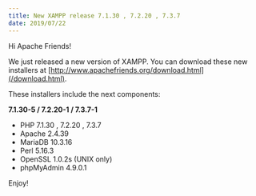 ```yaml
---
title: New XAMPP release 7.1.30 , 7.2.20 , 7.3.7
date: 2019/07/22
---
```


Hi Apache Friends!

We just released a new version of XAMPP. You can download these new installers at [http://www.apachefriends.org/download.html](/download.html).

These installers include the next components:

**7.1.30-5 / 7.2.20-1 / 7.3.7-1**

- PHP 7.1.30 , 7.2.20 , 7.3.7
- Apache 2.4.39
- MariaDB 10.3.16
- Perl 5.16.3
- OpenSSL 1.0.2s (UNIX only)
- phpMyAdmin 4.9.0.1

Enjoy!
